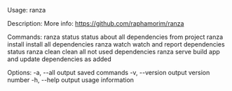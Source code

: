 
Usage: ranza <command>

Description:
More info: https://github.com/raphamorim/ranza

Commands:
 ranza status         status about all dependencies from project
 ranza install        install all dependencies
 ranza watch          watch and report dependencies status
 ranza clean          clean all not used dependencies
 ranza serve <path>   build app and update dependencies as added

Options:
 -a, --all             output saved commands
 -v, --version         output version number
 -h, --help            output usage information
